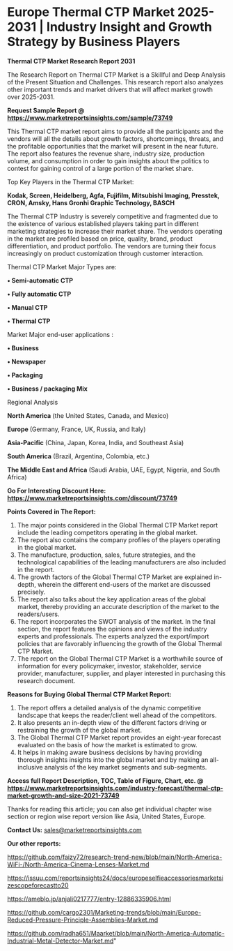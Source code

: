  # Europe Thermal CTP Market 2025-2031 | Industry Insight and Growth Strategy by Business Players

<strong>Thermal CTP Market Research Report 2031</strong>

The Research Report on Thermal CTP Market is a Skillful and Deep Analysis of the Present Situation and Challenges. This research report also analyzes other important trends and market drivers that will affect market growth over 2025-2031.

<strong>Request Sample Report @ <a href=https://www.marketreportsinsights.com/sample/73749>https://www.marketreportsinsights.com/sample/73749</a></strong>

This Thermal CTP market report aims to provide all the participants and the vendors will all the details about growth factors, shortcomings, threats, and the profitable opportunities that the market will present in the near future. The report also features the revenue share, industry size, production volume, and consumption in order to gain insights about the politics to contest for gaining control of a large portion of the market share.

Top Key Players in the Thermal CTP Market:

<strong>Kodak, Screen, Heidelberg, Agfa, Fujifilm, Mitsubishi Imaging, Presstek, CRON, Amsky, Hans Gronhi Graphic Technology, BASCH</strong>

The Thermal CTP Industry is severely competitive and fragmented due to the existence of various established players taking part in different marketing strategies to increase their market share. The vendors operating in the market are profiled based on price, quality, brand, product differentiation, and product portfolio. The vendors are turning their focus increasingly on product customization through customer interaction.

Thermal CTP Market Major Types are:

<strong>• Semi-automatic CTP

• Fully automatic CTP

• Manual CTP

• Thermal CTP</strong>

Market Major end-user applications :

<strong>• Business

• Newspaper

• Packaging

• Business / packaging Mix</strong>

Regional Analysis

</u><strong><b>North America</b></strong> (the United States, Canada, and Mexico)

<strong><b>Europe </b></strong>(Germany, France, UK, Russia, and Italy)

<strong><b>Asia-Pacific</b></strong> (China, Japan, Korea, India, and Southeast Asia)

<strong><b>South America</b></strong> (Brazil, Argentina, Colombia, etc.)

<strong><b>The Middle East and Africa</b></strong> (Saudi Arabia, UAE, Egypt, Nigeria, and South Africa)

<strong>Go For Interesting Discount Here: <a href=https://www.marketreportsinsights.com/discount/73749>https://www.marketreportsinsights.com/discount/73749</a></strong>

<strong>Points Covered in The Report:</strong>
<ol>
  <li>The major points considered in the Global Thermal CTP Market report include the leading competitors operating in the global market.</li>
  <li>The report also contains the company profiles of the players operating in the global market.</li>
  <li>The manufacture, production, sales, future strategies, and the technological capabilities of the leading manufacturers are also included in the report.</li>
  <li>The growth factors of the Global Thermal CTP Market are explained in-depth, wherein the different end-users of the market are discussed precisely.</li>
  <li>The report also talks about the key application areas of the global market, thereby providing an accurate description of the market to the readers/users.</li>
  <li>The report incorporates the SWOT analysis of the market. In the final section, the report features the opinions and views of the industry experts and professionals. The experts analyzed the export/import policies that are favorably influencing the growth of the Global Thermal CTP Market.</li>
  <li>The report on the Global Thermal CTP Market is a worthwhile source of information for every policymaker, investor, stakeholder, service provider, manufacturer, supplier, and player interested in purchasing this research document.</li>
</ol>
<strong>Reasons for Buying Global Thermal CTP Market Report:</strong>

<ol>
  <li>The report offers a detailed analysis of the dynamic competitive landscape that keeps the reader/client well ahead of the competitors.</li>
  <li>It also presents an in-depth view of the different factors driving or restraining the growth of the global market.</li>
  <li>The Global Thermal CTP Market report provides an eight-year forecast evaluated on the basis of how the market is estimated to grow.</li>
  <li>It helps in making aware business decisions by having providing thorough insights insights into the global market and by making an all-inclusive analysis of the key market segments and sub-segments.</li>
</ol>
<strong>Access full Report Description, TOC, Table of Figure, Chart, etc. @ <a href=https://www.marketreportsinsights.com/industry-forecast/thermal-ctp-market-growth-and-size-2021-73749>https://www.marketreportsinsights.com/industry-forecast/thermal-ctp-market-growth-and-size-2021-73749</a></strong>


Thanks for reading this article; you can also get individual chapter wise section or region wise report version like Asia, United States, Europe.

<strong>Contact Us:</strong>
sales@marketreportsinsights.com

<strong>Our other reports:</strong>

<a href=https://github.com/faizy72/research-trend-new/blob/main/North-America-WiFi-/North-America-Cinema-Lenses-Market.md>https://github.com/faizy72/research-trend-new/blob/main/North-America-WiFi-/North-America-Cinema-Lenses-Market.md</a>

<a href=https://issuu.com/reportsinsights24/docs/europeselfieaccessoriesmarketsizescopeforecastto20>https://issuu.com/reportsinsights24/docs/europeselfieaccessoriesmarketsizescopeforecastto20</a>

<a href=https://ameblo.jp/anjali0217777/entry-12886335906.html>https://ameblo.jp/anjali0217777/entry-12886335906.html</a>

<a href=https://github.com/cargo2301/Marketing-trends/blob/main/Europe-Reduced-Pressure-Principle-Assemblies-Market.md>https://github.com/cargo2301/Marketing-trends/blob/main/Europe-Reduced-Pressure-Principle-Assemblies-Market.md</a>

<a href=https://github.com/radha651/Maarket/blob/main/North-America-Automatic-Industrial-Metal-Detector-Market.md>https://github.com/radha651/Maarket/blob/main/North-America-Automatic-Industrial-Metal-Detector-Market.md</a>"
